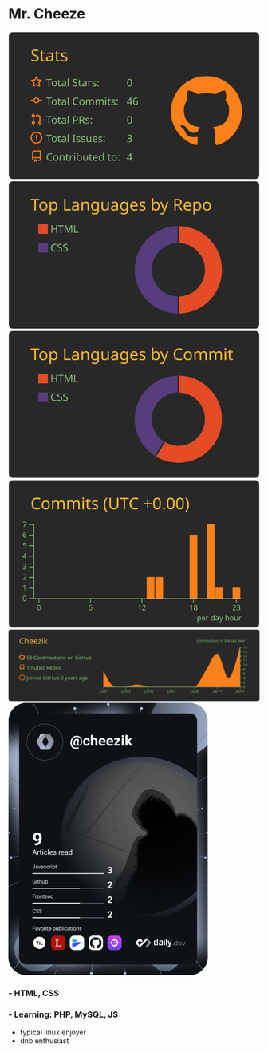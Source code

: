# Mr. Cheeze
  
[![](https://raw.githubusercontent.com/Cheezik/Cheezik/main/profile-summary-card-output/gruvbox/3-stats.svg)](https://github.com/vn7n24fzkq/github-profile-summary-cards) [![](https://raw.githubusercontent.com/Cheezik/Cheezik/main/profile-summary-card-output/gruvbox/1-repos-per-language.svg)](https://github.com/vn7n24fzkq/github-profile-summary-cards)[![](https://raw.githubusercontent.com/Cheezik/Cheezik/main/profile-summary-card-output/gruvbox/2-most-commit-language.svg)](https://github.com/vn7n24fzkq/github-profile-summary-cards)
[![](https://raw.githubusercontent.com/Cheezik/Cheezik/main/profile-summary-card-output/gruvbox/4-productive-time.svg)](https://github.com/vn7n24fzkq/github-profile-summary-cards)
![](https://raw.githubusercontent.com/Cheezik/Cheezik/main/profile-summary-card-output/gruvbox/0-profile-details.svg)
<a href="https://app.daily.dev/cheezik"><img src="https://github.com/Cheezik/Cheezik/blob/main/devcard.svg" width="400" alt="Cheezik's Dev Card"/></a> 

### - HTML, CSS 
### - Learning: PHP, MySQL, JS
- typical linux enjoyer
- dnb enthusiast

